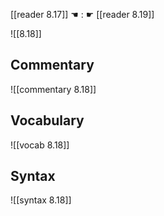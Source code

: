 [[reader 8.17]] ☚ : ☛ [[reader 8.19]]

![[8.18]]

## Commentary

![[commentary 8.18]]

## Vocabulary

![[vocab 8.18]]

## Syntax

![[syntax 8.18]]

